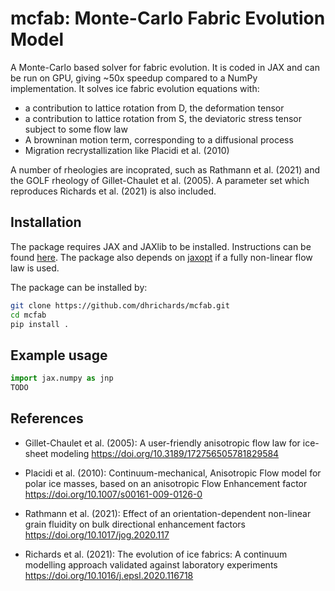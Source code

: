 # mcfab: Monte-Carlo Fabric Evolution Model

A Monte-Carlo based solver for fabric evolution. It is coded in JAX and can be run on GPU, giving ~50x speedup compared to a NumPy implementation. It solves ice fabric evolution equations with:
- a contribution to lattice rotation from D, the deformation tensor
- a contribution to lattice rotation from S, the deviatoric stress tensor subject to some flow law
- A browninan motion term, corresponding to a diffusional process
- Migration recrystallization like Placidi et al. (2010)

A number of rheologies are incoprated, such as Rathmann et al. (2021) and the GOLF rheology of Gillet-Chaulet et al. (2005). A parameter set which reproduces Richards et al. (2021) is also included.




## Installation

The package requires JAX and JAXlib to be installed. Instructions can be found [here](https://jax.readthedocs.io/en/latest/). The package also depends on [jaxopt](https://github.com/google/jaxopt) if a fully non-linear flow law is used.

The package can be installed by:
```bash
git clone https://github.com/dhrichards/mcfab.git
cd mcfab
pip install .
```
## Example usage

```python
import jax.numpy as jnp
TODO

```

## References

- Gillet-Chaulet et al. (2005): A user-friendly anisotropic flow law for ice-sheet modeling https://doi.org/10.3189/172756505781829584

- Placidi et al. (2010): Continuum-mechanical, Anisotropic Flow model for polar ice masses, based on an anisotropic Flow Enhancement factor https://doi.org/10.1007/s00161-009-0126-0

- Rathmann et al. (2021): Effect of an orientation-dependent non-linear grain fluidity on bulk directional enhancement factors https://doi.org/10.1017/jog.2020.117

- Richards et al. (2021): The evolution of ice fabrics: A continuum modelling approach validated against laboratory experiments https://doi.org/10.1016/j.epsl.2020.116718


